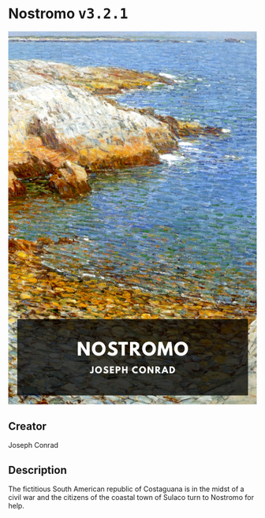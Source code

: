 
# Nostromo <kbd>v3.2.1</kbd>

<center>
  <img src="./cover-1024.jpg"/>
</center>

## Creator
Joseph Conrad

## Description
The fictitious South American republic of Costaguana is in the midst of a civil war and the citizens of the coastal town of Sulaco turn to Nostromo for help.
